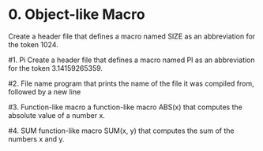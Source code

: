 # 0. Object-like Macro
Create a header file that defines a macro named SIZE as an abbreviation for the
token 1024.

#1. Pi
Create a header file that defines a macro named PI as an abbreviation for the
token 3.14159265359.

#2. File name
program that prints the name of the file it was compiled from, followed by a new
line

#3. Function-like macro
 a function-like macro ABS(x) that computes the absolute value of a number x.

#4. SUM
function-like macro SUM(x, y) that computes the sum of the numbers x and y.

